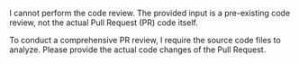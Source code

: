 I cannot perform the code review. The provided input is a pre-existing code review, not the actual Pull Request (PR) code itself.

To conduct a comprehensive PR review, I require the source code files to analyze. Please provide the actual code changes of the Pull Request.